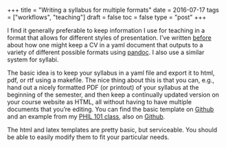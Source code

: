 +++
title = "Writing a syllabus for multiple formats"
date = 2016-07-17
tags = ["workflows", "teaching"]
draft = false
toc = false
type = "post"
+++

I find it generally preferable to keep information I use for teaching in a
format that allows for different styles of presentation. I&rsquo;ve written [before](http://colinmclear.net/2015/maintaining-a-cv-in-multiple-formats)
about how one might keep a CV in a yaml document that outputs to a variety of
different possible formats using [pandoc](http://pandoc.org/README.html). I also use a similar system for
syllabi.

The basic idea is to keep your syllabus in a yaml file and export it to html,
pdf, or rtf using a makefile. The nice thing about this is that you can, e.g.,
hand out a nicely formatted PDF (or printout) of your syllabus at the
beginning of the semester, and then keep a continually updated version on your
course website as HTML, all without having to have multiple documents that
you&rsquo;re editing. You can find the basic template on [Github](https://github.com/mclear-teaching-projects/syllabus%5Ftemplate) and an example from
my [PHIL 101 class](http://phil101.colinmclear.net), also on [Github](https://github.com/mclear-teaching-projects/phil101/tree/master/Syllabus%5FIntro).

The html and latex templates are pretty basic, but serviceable. You should be
able to easily modify them to fit your particular needs.

